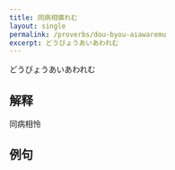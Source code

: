 ```yaml
---
title: 同病相憐れむ
layout: single
permalink: /proverbs/dou-byou-aiawaremu
excerpt: どうびょうあいあわれむ
---
```


どうびょうあいあわれむ

## 解释

同病相怜

## 例句

